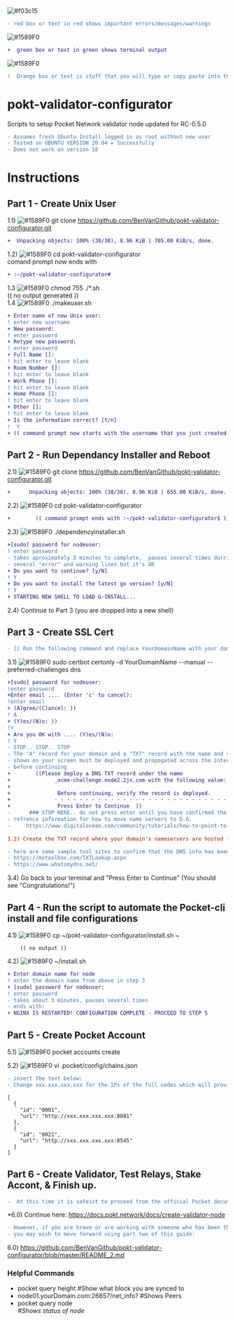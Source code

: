 ![#f03c15](https://via.placeholder.com/15/f03c15/000000?text=+)
```diff
- red box or text in red shows important errors/messages/warnings
```
![#1589F0](https://via.placeholder.com/15/32CD32/000000?text=+)
```diff
+  green box or text in green shows terminal output 
```
![#1589F0](https://via.placeholder.com/15/FFC000/000000?text=+)
```diff 
!  Orange box or text is stuff that you will type or copy paste into the terminal 
```

# pokt-validator-configurator
Scripts to setup Pocket Network validator node updated for RC-0.5.0 
```diff
- Assumes fresh Ubuntu Install logged in as root without new user  
- Tested on UBUNTU VERSION 20.04 = Successfully  
- Does not work on version 18  
```
# Instructions
## Part 1 - Create Unix User
1.1) ![#1589F0](https://via.placeholder.com/15/FFC000/000000?text=+)
git clone https://github.com/BenVanGithub/pokt-validator-configurator.git
```diff
+  Unpacking objects: 100% (38/38), 8.96 KiB | 705.00 KiB/s, done.
```

1.2) ![#1589F0](https://via.placeholder.com/15/FFC000/000000?text=+) cd pokt-validator-configurator  
comand prompt now ends with
```diff
+ :~/pokt-validator-configurator#  
```
1.3  ![#1589F0](https://via.placeholder.com/15/FFC000/000000?text=+) chmod 755 ./*.sh  
        (( no output generated ))  
1.4  ![#1589F0](https://via.placeholder.com/15/FFC000/000000?text=+) ./makeuser.sh
```diff
+ Enter name of new Unix user:  
! enter new username
+ New password: 
! enter password
+ Retype new password:
! enter password
+ Full Name []: 
! hit enter to leave blank
+ Room Number []:
! hit enter to leave blank
+ Work Phone []: 
! hit enter to leave blank
+ Home Phone []:  
! hit enter to leave blank
+ Other []: 
! hit enter to leave blank
+ Is the information correct? [Y/n]
!  Y 
+ (( command prompt now starts with the username that you just created ))
```
## Part 2 - Run Dependancy Installer and Reboot
2.1)  ![#1589F0](https://via.placeholder.com/15/FFC000/000000?text=+) git clone https://github.com/BenVanGithub/pokt-validator-configurator.git
```diff
+      Unpacking objects: 100% (38/38), 8.96 KiB | 655.00 KiB/s, done.
```        
2.2)  ![#1589F0](https://via.placeholder.com/15/FFC000/000000?text=+) cd pokt-validator-configurator
```diff
+        (( command prompt ends with :~/pokt-validator-configurator$ ))
```        
2.3)  ![#1589F0](https://via.placeholder.com/15/FFC000/000000?text=+) ./dependencyinstaller.sh
```diff
+[sudo] password for nodeuser:
! enter password
- takes aproximately 3 minutes to complete,  pauses several times durring process
- several "error" and warning lines but it's OK
+ Do you want to continue? [y/N] 
! Y
+ Do you want to install the latest go version? [y/N] 
! Y
+ STARTING NEW SHELL TO LOAD G-INSTALL...
```
2.4) Continue to Part 3 (you are dropped into a new shell)

## Part 3 - Create SSL Cert
```diff
- [[ Run the following command and replace YourDomainName with your domain:]]  
```
3.1) ![#1589F0](https://via.placeholder.com/15/FFC000/000000?text=+) sudo certbot certonly -d  YourDomainName --manual --preferred-challenges dns 
```diff
+[sudo] password for nodeuser:
!enter password
+Enter email .... (Enter 'c' to cancel):
!enter email
+ (A)gree/(C)ancel: )) 
! A
+ (Y)es/(N)o: )) 
!Y
+ Are you OK with .... (Y)es/(N)o: 
! Y
- STOP.. STOP.. STOP
- The "A" record for your domain and a "TXT" record with the name and values
- shown on your screen must be deployed and propogated across the internet
- before continuing
+        ((Please deploy a DNS TXT record under the name
+              _acme-challenge.node2.2jx.com with the following value:
+
+               Before continuing, verify the record is deployed.
+              - - - - - - - - - - - - - - - - - - - - - - - - - - - - - - - - -
+               Press Enter to Continue  ))
-      ### STOP HERE.. do not press enter until you have confirmed the deployment of the TXT record and value.
- refrence information for how to move name servers to D.O.     
-     https://www.digitalocean.com/community/tutorials/how-to-point-to-digitalocean-nameservers-from-common-domain-registrars
      
3.2) Create the TXT record where your domain's nameservers are hosted (waitand confirm propagation)

- here are some sample tool sites to confirm that the DNS info has been propogated  
- https://mxtoolbox.com/TXTLookup.aspx
- https://www.whatsmydns.net/
```
3.4) Go back to your terminal and "Press Enter to Continue" (You should see "Congratulations!")

## Part 4 - Run the script to automate the Pocket-cli install and file configurations
4.1)  ![#1589F0](https://via.placeholder.com/15/FFC000/000000?text=+) cp ~/pokt-validator-configurator/install.sh ~

        (( no output ))
4.2)  ![#1589F0](https://via.placeholder.com/15/FFC000/000000?text=+) ~/install.sh
```diff
+ Enter domain name for node 
! enter the domain name from above in step 3
+ [sudo] password for nodeuser: 
! enter password
- takes about 3 minutes, pauses several times
- ends with:
+ NGINX IS RESTARTED! CONFIGURATION COMPLETE - PROCEED TO STEP 5
```

## Part 5 - Create Pocket Account
5.1) ![#1589F0](https://via.placeholder.com/15/FFC000/000000?text=+) pocket accounts create

5.2) ![#1589F0](https://via.placeholder.com/15/FFC000/000000?text=+) vi .pocket/config/chains.json
```diff
- insert the text below:  
- Change xxx.xxx.xxx.xxx for the IPs of the full nodes which will provide relays 
```
```
[  
  {  
    "id": "0001",  
    "url": "http://xxx.xxx.xxx.xxx:8081"  
  },  
  {  
    "id": "0021",  
    "url": "http://xxx.xxx.xxx.xxx:8545"  
  }  
]  
```
## Part 6 - Create Validator, Test Relays, Stake Accont, & Finish up.
```diff
-  At this time it is safeist to proceed from the official Pocket documentation:
```
*6.0) Continue here: https://docs.pokt.network/docs/create-validator-node
```diff
- However, if you are brave or are working with someone who has been through this already...
- you may wish to move forward using part two of this guide:
```
6.0) https://github.com/BenVanGithub/pokt-validator-configurator/blob/master/README_2.md




### Helpful Commands
- pocket query height           #Show what block you are synced to
- node01.yourDomain.com:26657/net_info?         #Shows Peers
- pocket query node <address>   #Shows status of node
